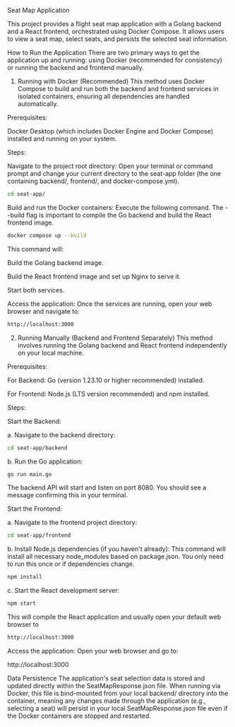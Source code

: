 Seat Map Application

This project provides a flight seat map application with a Golang backend and a React frontend, orchestrated using Docker Compose. It allows users to view a seat map, select seats, and persists the selected seat information.

How to Run the Application
There are two primary ways to get the application up and running: using Docker (recommended for consistency) or running the backend and frontend manually.

1. Running with Docker (Recommended)
This method uses Docker Compose to build and run both the backend and frontend services in isolated containers, ensuring all dependencies are handled automatically.

Prerequisites:

Docker Desktop (which includes Docker Engine and Docker Compose) installed and running on your system.

Steps:

Navigate to the project root directory:
Open your terminal or command prompt and change your current directory to the seat-app folder (the one containing backend/, frontend/, and docker-compose.yml).
```bash
cd seat-app/
```

Build and run the Docker containers:
Execute the following command. The --build flag is important to compile the Go backend and build the React frontend image.
```bash
docker compose up --build
```

This command will:

Build the Golang backend image.

Build the React frontend image and set up Nginx to serve it.

Start both services.

Access the application:
Once the services are running, open your web browser and navigate to:
```bash
http://localhost:3000
```

2. Running Manually (Backend and Frontend Separately)
This method involves running the Golang backend and React frontend independently on your local machine.

Prerequisites:

For Backend: Go (version 1.23.10 or higher recommended) installed.

For Frontend: Node.js (LTS version recommended) and npm installed.

Steps:

Start the Backend:

a.  Navigate to the backend directory:
```bash
cd seat-app/backend 
```

b.  Run the Go application:
```bash
go run main.go 
```
The backend API will start and listen on port 8080. You should see a message confirming this in your terminal.

Start the Frontend:

a.  Navigate to the frontend project directory:
```bash
cd seat-app/frontend
```

b.  Install Node.js dependencies (if you haven't already):
This command will install all necessary node_modules based on package.json. You only need to run this once or if dependencies change.

```bash
npm install
```

c.  Start the React development server:
```bash
npm start
```
This will compile the React application and usually open your default web browser to 
```bash
http://localhost:3000
```

Access the application:
Open your web browser and go to:

http://localhost:3000

Data Persistence
The application's seat selection data is stored and updated directly within the SeatMapResponse.json file. When running via Docker, this file is bind-mounted from your local backend/ directory into the container, meaning any changes made through the application (e.g., selecting a seat) will persist in your local SeatMapResponse.json file even if the Docker containers are stopped and restarted.